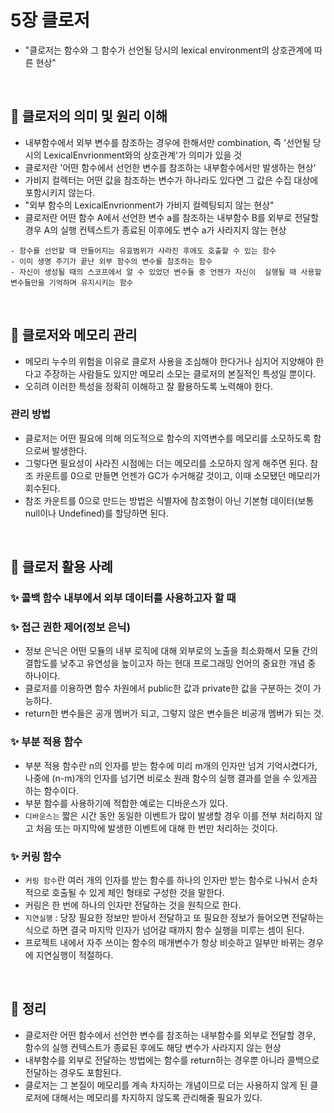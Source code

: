 # 5장 클로저
- "클로저는 함수와 그 함수가 선언될 당시의 lexical environment의 상호관계에 따른 현상"
<br>

## 📌 클로저의 의미 및 원리 이해
- 내부함수에서 외부 변수를 참조하는 경우에 한해서만 combination, 즉 '선언될 당시의 LexicalEnvrionment와의 상호관계'가 의미가 있을 것
- 클로저란 '어떤 함수에서 선언한 변수를 참조하는 내부함수에서만 발생하는 현상'
- 가비지 컬렉터는 어떤 값을 참조하는 변수가 하나라도 있다면 그 값은 수집 대상에 포함시키지 않는다.
- "외부 함수의 LexicalEnvrionment가 가비지 컬렉팅되지 않는 현상"
- 클로저란 어떤 함수 A에서 선언한 변수 a를 참조하는 내부함수 B를 외부로 전달할 경우 A의 실행 컨텍스트가 종료된 이후에도 변수 a가 사라지지 않는 현상

```
- 함수를 선언할 때 만들어지는 유효범위가 사라진 후에도 호출할 수 있는 함수
- 이미 생명 주기가 끝난 외부 함수의 변수를 참조하는 함수
- 자신이 생성될 때의 스코프에서 알 수 있었던 변수들 중 언젠가 자신이  실행될 때 사용할 변수들만을 기억하며 유지시키는 함수
```
<br>

## 📌 클로저와 메모리 관리
- 메모리 누수의 위험을 이유로 클로저 사용을 조심해야 한다거나 심지어 지양해야 한다고 주장하는 사람들도 있지만 메모리 소모는 클로저의 본질적인 특성일 뿐이다.
- 오히려 이러한 특성을 정확히 이해하고 잘 활용하도록 노력해야 한다.

### 관리 방법
- 클로저는 어떤 필요에 의해 의도적으로 함수의 지역변수를 메모리를 소모하도록 함으로써 발생한다.
- 그렇다면 필요성이 사라진 시점에는 더는 메모리를 소모하지 않게 해주면 된다. 참조 카운트를 0으로 만들면 언젠가 GC가 수거해갈 것이고, 이때 소모됐던 메모리가 회수된다.
- 참조 카운트를 0으로 만드는 방법은 식별자에 참조형이 아닌 기본형 데이터(보통 null이나 Undefined)를 할당하면 된다. 
<br>

## 📌 클로저 활용 사례
### ✨ 콜백 함수 내부에서 외부 데이터를 사용하고자 할 때
### ✨ 접근 권한 제어(정보 은닉)
- 정보 은닉은 어떤 모듈의 내부 로직에 대해 외부로의 노출을 최소화해서 모듈 간의 결합도를 낮추고 유연성을 높이고자 하는 현대 프로그래밍 언어의 중요한 개념 중 하나이다.
- 클로저를 이용하면 함수 차원에서 public한 값과 private한 값을 구분하는 것이 가능하다. 
- return한 변수들은 공개 멤버가 되고, 그렇지 않은 변수들은 비공개 멤버가 되는 것.

### ✨ 부분 적용 함수
- 부분 적용 함수란 n의 인자를 받는 함수에 미리 m개의 인자만 넘겨 기억시켰다가, 나중에 (n-m)개의 인자를 넘기면 비로소 원래 함수의 실행 결과를 얻을 수 있게끔 하는 함수이다. 
- 부분 함수를 사용하기에 적합한 예로는 디바운스가 있다.
- `디바운스는` 짧은 시간 동안 동일한 이벤트가 많이 발생할 경우 이를 전부 처리하지 않고 처음 또는 마지막에 발생한 이벤트에 대해 한 번만 처리하는 것이다. 

### ✨ 커링 함수
- `커링 함수`란 여러 개의 인자를 받는 함수를 하나의 인자만 받는 함수로 나눠서 순차적으로 호출될 수 있게 체인 형태로 구성한 것을 말한다.
- 커링은 한 번에 하나의 인자만 전달하는 것을 원칙으로 한다. 
- `지연실행` : 당장 필요한 정보만 받아서 전달하고 또 필요한 정보가 들어오면 전달하는 식으로 하면 결국 마지막 인자가 넘어갈 때까지 함수 실행을 미루는 셈이 된다.
- 프로젝트 내에서 자주 쓰이는 함수의 매개변수가 항상 비슷하고 일부만 바뀌는 경우에 지연실행이 적절하다. 
<br>

## 📌 정리
- 클로저란 어떤 함수에서 선언한 변수를 참조하는 내부함수를 외부로 전달할 경우, 함수의 실행 컨텍스트가 종료된 후에도 해당 변수가 사라지지 않는 현상
- 내부함수를 외부로 전달하는 방법에는 함수를 return하는 경우뿐 아니라 콜백으로 전달하는 경우도 포함된다.
- 클로저는 그 본질이 메모리를 계속 차지하는 개념이므로 더는 사용하지 않게 된 클로저에 대해서는 메모리를 차지하지 않도록 관리해줄 필요가 있다. 
